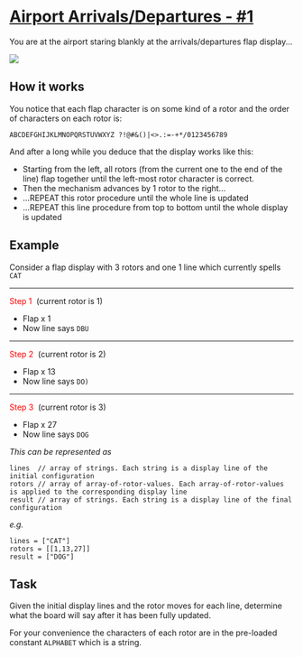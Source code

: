 # [Airport Arrivals/Departures - #1](https://www.codewars.com/kata/airport-arrivals-slash-departures-number-1 "https://www.codewars.com/kata/57feb00f08d102352400026e")

You are at the airport staring blankly at the arrivals/departures flap display...

![](https://www.airport-arrivals-departures.com/img/meta/1200_630_arrivals-departures.png)

## How it works

You notice that each flap character is on some kind of a rotor and the order of characters on each rotor is:

```ABCDEFGHIJKLMNOPQRSTUVWXYZ ?!@#&()|<>.:=-+*/0123456789```

And after a long while you deduce that the display works like this:

* Starting from the left, all rotors (from the current one to the end of the line) flap together until the left-most rotor character is correct.
* Then the mechanism advances by 1 rotor to the right...
* ...REPEAT this rotor procedure until the whole line is updated
* ...REPEAT this line procedure from top to bottom until the whole display is updated

## Example

Consider a flap display with 3 rotors and one 1 line which currently spells ```CAT```

<hr><span style="color:red">Step 1</span>  (current rotor is 1)

* Flap x 1
* Now line says ```DBU```

<hr><span style="color:red">Step 2</span>  (current rotor is 2)

* Flap x 13
* Now line says ```DO)```

<hr><span style="color:red">Step 3</span>  (current rotor is 3)

* Flap x 27
* Now line says ```DOG```

*This can be represented as*

```
lines  // array of strings. Each string is a display line of the initial configuration
rotors // array of array-of-rotor-values. Each array-of-rotor-values is applied to the corresponding display line
result // array of strings. Each string is a display line of the final configuration
```

*e.g.*

```
lines = ["CAT"]
rotors = [[1,13,27]]
result = ["DOG"]
```


## Task

Given the initial display lines and the rotor moves for each line, determine what the board will say after it has been fully updated.

For your convenience the characters of each rotor are in the pre-loaded constant ```ALPHABET``` which is a string.